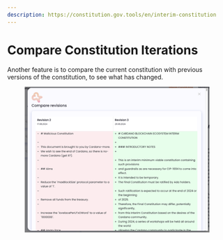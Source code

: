 ```yaml
---
description: https://constitution.gov.tools/en/interim-constitution
---
```


# Compare Constitution Iterations

Another feature is to compare the current constitution with previous versions of the constitution, to see what has changed.&#x20;

<figure><img src="../../.gitbook/assets/Screenshot 2024-08-30 at 16.48.29.png" alt=""><figcaption></figcaption></figure>
